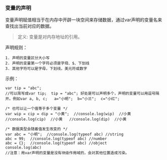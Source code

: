 ### 变量的声明
变量声明赋值相当于在内存中开辟一块空间来存储数据，通过var声明的变量名来查找出当前对应的数据。  

>定义: 变量是对内存地址的引用。

声明规则：  

	1. 声明的变量区分大小写  
	2. 声明的变量第一个字符必须是字母、$、下划线  
	3. 其他字符可以是字母，下划线，美元符或数字  

示例：  

	var tip = "abc";
	//可以简写成var tip;  tip = "abc"; 好处是可以声明多个，声明的变量可以用逗号隔开。例如var a, b, c;   a="小明";  b="小兰";  c="小红";
	
	/* 也可以让一个值等于多个变量 */
	var wip = cip = dip = "小黄";  //console.log(wip)  //小黄   //console.log(cip)  //小黄   //console.log(dip)  //小黄
	
	/* 数据类型会随着值发生改变的 */
	var abc = "小明";  //console.log(typeof abc) //string  
	abc = 99;  //console.log(typeof abc) //number
	abc = {};  //console.log(typeof abc) //object
	console.log(abc)
	//注意：用var声明的变量是没有块级作用域的，会对其他位置造成污染。

